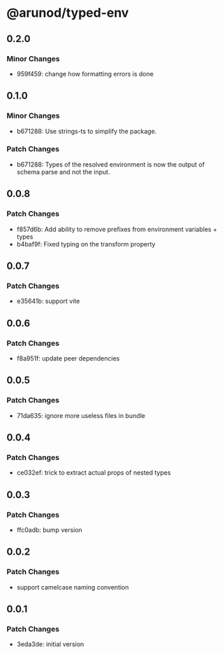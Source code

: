 # @arunod/typed-env

## 0.2.0

### Minor Changes

- 959f459: change how formatting errors is done

## 0.1.0

### Minor Changes

- b671288: Use strings-ts to simplify the package.

### Patch Changes

- b671288: Types of the resolved environment is now the output of schema parse and not the input.

## 0.0.8

### Patch Changes

- f857d6b: Add ability to remove prefixes from environment variables + types
- b4baf9f: Fixed typing on the transform property

## 0.0.7

### Patch Changes

- e35641b: support vite

## 0.0.6

### Patch Changes

- f8a951f: update peer dependencies

## 0.0.5

### Patch Changes

- 71da635: ignore more useless files in bundle

## 0.0.4

### Patch Changes

- ce032ef: trick to extract actual props of nested types

## 0.0.3

### Patch Changes

- ffc0adb: bump version

## 0.0.2

### Patch Changes

- support camelcase naming convention

## 0.0.1

### Patch Changes

- 3eda3de: initial version
